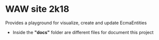 # WAW site 2k18
Provides a playground for visualize, create and update EcmaEntities

- Inside the **"docs"** folder are different files for document this project